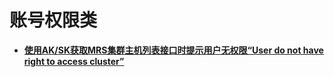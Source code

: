 # 账号权限类<a name="mrs_03_0239"></a>

-   **[使用AK/SK获取MRS集群主机列表接口时提示用户无权限“User do not have right to access cluster”](使用AK-SK获取MRS集群主机列表接口时提示用户无权限-User-do-not-have-right-to-access-cluster.md)**  


